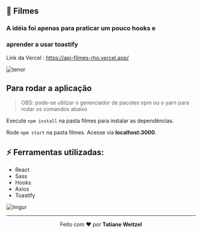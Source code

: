 ## :muscle: Filmes 
### A idéia foi apenas para praticar um pouco hooks e
### aprender a usar toastify

Link da Vercel : https://api-filmes-rho.vercel.app/

![tenor](https://c.tenor.com/iIsDfjRIp54AAAAC/monkey-pissed.gif)


## Para rodar a aplicação

> OBS: pode-se utilizar o gerenciador de pacotes npm ou o yarn para rodar os comandos abaixo

Execute ```npm install``` na pasta filmes para instalar as dependências.

Rode ```npm start``` na pasta filmes. Acesse via **localhost:3000**.

## :zap: Ferramentas utilizadas:
- React
- Sass
- Hooks
- Axios
- Toastify


 
![Imgur](https://i.imgur.com/4x4Gm5G.png)


 ---
 <p align="center">Feito com ❤️ por <strong>Tatiane Weitzel<p>
